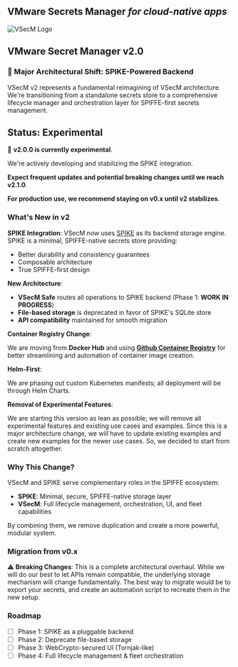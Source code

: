 ## **VMware Secrets Manager** *for cloud-native apps*

![VSecM Logo](https://github.com/vmware/secrets-manager/assets/1041224/885c11ac-7269-4344-a376-0d0a0fb082a7)

## VMware Secret Manager v2.0

### 🚀 Major Architectural Shift: SPIKE-Powered Backend

VSecM v2 represents a fundamental reimagining of VSecM architecture. We're 
transitioning from a standalone secrets store to a comprehensive lifecycle 
manager and orchestration layer for SPIFFE-first secrets management.

## Status: Experimental

🧪 **v2.0.0 is currently experimental**.

We're actively developing and stabilizing the SPIKE integration.

**Expect frequent updates and potential breaking changes until we reach v2.1.0**.

**For production use, we recommend staying on v0.x until v2 stabilizes**.

### What's New in v2

**SPIKE Integration**: VSecM now uses [SPIKE](https://spike.ist) as its backend 
storage engine. SPIKE is a minimal, SPIFFE-native secrets store providing:

* Better durability and consistency guarantees
* Composable architecture
* True SPIFFE-first design

**New Architecture**:

- **VSecM Safe** routes all operations to SPIKE backend (Phase 1: **WORK IN PROGRESS**)
- **File-based storage** is deprecated in favor of SPIKE's SQLite store
- **API compatibility** maintained for smooth migration

**Container Registry Change**:

We are moving from **Docker Hub** and using 
[**Github Container Registry**](https://docs.github.com/en/packages) for 
better streamlining and automation of container image creation.

**Helm-First**:

We are phasing out custom Kubernetes manifests; all deployment will be through
Helm Charts.

**Removal of Experimental Features**:

We are starting this version as lean as possible; we will remove all experimental
features and existing use cases and examples. Since this is a major architecture
change, we will have to update existing examples and create new examples for
the newer use cases. So, we decided to start from scratch altogether.

### Why This Change?

VSecM and SPIKE serve complementary roles in the SPIFFE ecosystem:
- **SPIKE**: Minimal, secure, SPIFFE-native storage layer
- **VSecM**: Full lifecycle management, orchestration, UI, and fleet capabilities

By combining them, we remove duplication and create a more powerful, modular system.

### Migration from v0.x

⚠️ **Breaking Changes**: This is a complete architectural overhaul. 
While we will do our best to let APIs remain compatible, the underlying storage 
mechanism will change fundamentally. The best way to migrate would be to 
export your secrets, and create an automation script to recreate them in
the new setup.

### Roadmap

- [ ] Phase 1: SPIKE as a pluggable backend
- [ ] Phase 2: Deprecate file-based storage
- [ ] Phase 3: WebCrypto-secured UI (Tornjak-like)
- [ ] Phase 4: Full lifecycle management & fleet orchestration

<!-- TODO: add links to CoC, contributing guidelines, etc. -->
